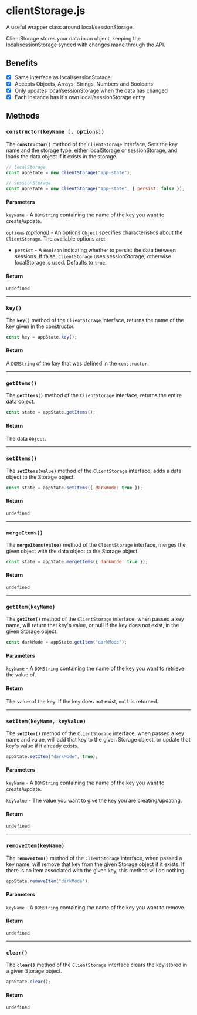 # clientStorage.js

A useful wrapper class around local/sessionStorage.

ClientStorage stores your data in an object, keeping the local/sessionStorage
synced with changes made through the API.

## Benefits

- [x] Same interface as local/sessionStorage
- [x] Accepts Objects, Arrays, Strings, Numbers and Booleans
- [x] Only updates local/sessionStorage when the data has changed
- [x] Each instance has it's own local/sessionStorage entry

## Methods

### `constructor(keyName [, options])`

The **`constructor()`** method of the `ClientStorage` interface, Sets the key
name and the storage type, either localStorage or sessionStorage, and loads the
data object if it exists in the storage.

```js
// localStorage
const appState = new ClientStorage("app-state");

// sessionStorage
const appState = new ClientStorage("app-state", { persist: false });
```

#### Parameters

`keyName` - A `DOMString` containing the name of the key you want to
create/update.

`options` _(optional)_ - An options `Object` specifies characteristics about
the `ClientStorage`. The available options are:

- `persist` - A `Boolean` indicating whether to persist the data between
  sessions. If false, `ClientStorage` uses sessionStorage, otherwise
  localStorage is used. Defaults to `true`.

#### Return

`undefined`

---

### `key()`

The **`key()`** method of the `ClientStorage` interface, returns the name of the
key given in the constructor.

```js
const key = appState.key();
```

#### Return

A `DOMString` of the key that was defined in the `constructor`.

---

### `getItems()`

The **`getItems()`** method of the `ClientStorage` interface, returns the entire
data object.

```js
const state = appState.getItems();
```

#### Return

The data `Object`.

---

### `setItems()`

The **`setItems(value)`** method of the `ClientStorage` interface, adds a data object
to the Storage object.

```js
const state = appState.setItems({ darkmode: true });
```

#### Return

`undefined`

---

### `mergeItems()`

The **`mergeItems(value)`** method of the `ClientStorage` interface, merges the
given object with the data object to the Storage object.

```js
const state = appState.mergeItems({ darkmode: true });
```

#### Return

`undefined`

---

### `getItem(keyName)`

The **`getItem()`** method of the `ClientStorage` interface, when passed a key
name, will return that key's value, or null if the key does not exist, in the
given Storage object.

```js
const darkMode = appState.getItem("darkMode");
```

#### Parameters

`keyName` - A `DOMString` containing the name of the key you want to retrieve
the value of.

#### Return

The value of the key. If the key does not exist, `null` is returned.

---

### `setItem(keyName, keyValue)`

The **`setItem()`** method of the `ClientStorage` interface, when passed a key
name and value, will add that key to the given Storage object, or update that
key's value if it already exists.

```js
appState.setItem("darkMode", true);
```

#### Parameters

`keyName` - A `DOMString` containing the name of the key you want to
create/update.

`keyValue` - The value you want to give the key you are creating/updating.

#### Return

`undefined`

---

### `removeItem(keyName)`

The **`removeItem()`** method of the `ClientStorage` interface, when passed a
key name, will remove that key from the given Storage object if it exists. If
there is no item associated with the given key, this method will do nothing.

```js
appState.removeItem("darkMode");
```

#### Parameters

`keyName` - A `DOMString` containing the name of the key you want to remove.

#### Return

`undefined`

---

### `clear()`

The **`clear()`** method of the `ClientStorage` interface clears the key stored
in a given Storage object.

```js
appState.clear();
```

#### Return

`undefined`
